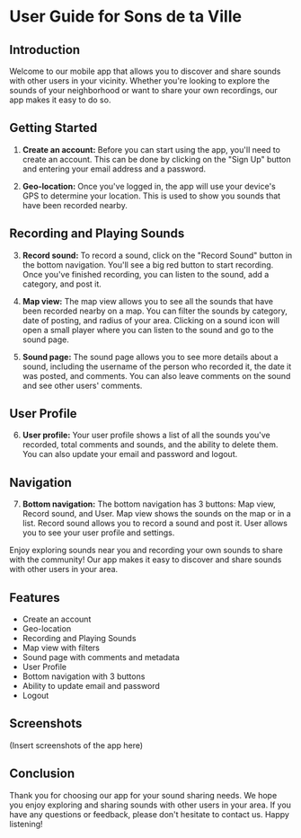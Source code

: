 # User Guide for Sons de ta Ville

## Introduction

Welcome to our mobile app that allows you to discover and share sounds with other users in your vicinity. Whether you're looking to explore the sounds of your neighborhood or want to share your own recordings, our app makes it easy to do so.

## Getting Started

1. **Create an account:** Before you can start using the app, you'll need to create an account. This can be done by clicking on the "Sign Up" button and entering your email address and a password.

2. **Geo-location:** Once you've logged in, the app will use your device's GPS to determine your location. This is used to show you sounds that have been recorded nearby.

## Recording and Playing Sounds

3. **Record sound:** To record a sound, click on the "Record Sound" button in the bottom navigation. You'll see a big red button to start recording. Once you've finished recording, you can listen to the sound, add a category, and post it.

4. **Map view:** The map view allows you to see all the sounds that have been recorded nearby on a map. You can filter the sounds by category, date of posting, and radius of your area. Clicking on a sound icon will open a small player where you can listen to the sound and go to the sound page.

5. **Sound page:** The sound page allows you to see more details about a sound, including the username of the person who recorded it, the date it was posted, and comments. You can also leave comments on the sound and see other users' comments.

## User Profile

6. **User profile:** Your user profile shows a list of all the sounds you've recorded, total comments and sounds, and the ability to delete them. You can also update your email and password and logout.

## Navigation

7. **Bottom navigation:** The bottom navigation has 3 buttons: Map view, Record sound, and User. Map view shows the sounds on the map or in a list. Record sound allows you to record a sound and post it. User allows you to see your user profile and settings.

Enjoy exploring sounds near you and recording your own sounds to share with the community! Our app makes it easy to discover and share sounds with other users in your area.

## Features
- Create an account
- Geo-location
- Recording and Playing Sounds
- Map view with filters
- Sound page with comments and metadata
- User Profile
- Bottom navigation with 3 buttons
- Ability to update email and password
- Logout

## Screenshots
(Insert screenshots of the app here)

## Conclusion
Thank you for choosing our app for your sound sharing needs. We hope you enjoy exploring and sharing sounds with other users in your area. If you have any questions or feedback, please don't hesitate to contact us. Happy listening!
